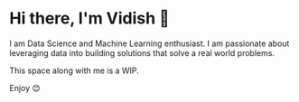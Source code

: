 # Hi there, I'm Vidish 👋

I am Data Science and Machine Learning enthusiast. I am passionate about leveraging data into building solutions that solve a real world problems.

This space along with me is a WIP. 

Enjoy 😊

